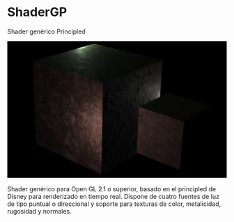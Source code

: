 # ShaderGP
Shader genérico Principled

![Pantallazo](/Pantallazo.jpg)

Shader genérico para Open GL 2.1 o superior, basado en el principled de Disney para renderizado en tiempo real. Dispone de cuatro fuentes de luz de tipo puntual o direccional y soporte para texturas de color, metalicidad, rugosidad y normales.
